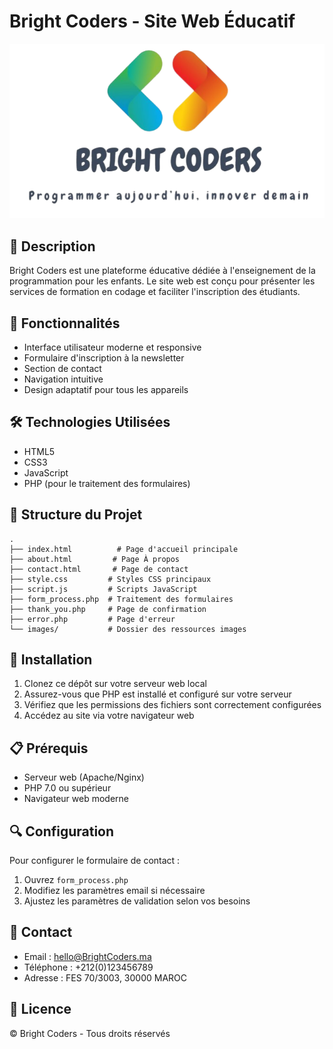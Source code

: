 # Bright Coders - Site Web Éducatif
![Exécution du projet](images/logo.png)
## 📝 Description
Bright Coders est une plateforme éducative dédiée à l'enseignement de la programmation pour les enfants. Le site web est conçu pour présenter les services de formation en codage et faciliter l'inscription des étudiants.

## 🚀 Fonctionnalités

- Interface utilisateur moderne et responsive
- Formulaire d'inscription à la newsletter
- Section de contact
- Navigation intuitive
- Design adaptatif pour tous les appareils

## 🛠 Technologies Utilisées

- HTML5
- CSS3
- JavaScript
- PHP (pour le traitement des formulaires)

## 📁 Structure du Projet

```
.
├── index.html          # Page d'accueil principale
├── about.html         # Page À propos
├── contact.html       # Page de contact
├── style.css         # Styles CSS principaux
├── script.js         # Scripts JavaScript
├── form_process.php  # Traitement des formulaires
├── thank_you.php     # Page de confirmation
├── error.php         # Page d'erreur
└── images/           # Dossier des ressources images
```

## 🔧 Installation

1. Clonez ce dépôt sur votre serveur web local
2. Assurez-vous que PHP est installé et configuré sur votre serveur
3. Vérifiez que les permissions des fichiers sont correctement configurées
4. Accédez au site via votre navigateur web

## 📋 Prérequis

- Serveur web (Apache/Nginx)
- PHP 7.0 ou supérieur
- Navigateur web moderne

## 🔍 Configuration

Pour configurer le formulaire de contact :

1. Ouvrez `form_process.php`
2. Modifiez les paramètres email si nécessaire
3. Ajustez les paramètres de validation selon vos besoins

## 👥 Contact

- Email : hello@BrightCoders.ma
- Téléphone : +212(0)123456789
- Adresse : FES 70/3003, 30000 MAROC

## 📜 Licence

© Bright Coders - Tous droits réservés 
